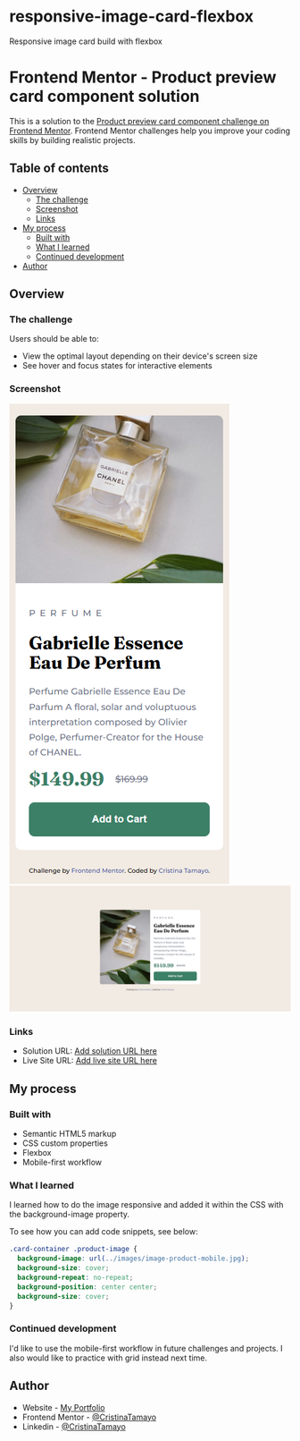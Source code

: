 # responsive-image-card-flexbox
Responsive image card build with flexbox

# Frontend Mentor - Product preview card component solution

This is a solution to the [Product preview card component challenge on Frontend Mentor](https://www.frontendmentor.io/challenges/product-preview-card-component-GO7UmttRfa). Frontend Mentor challenges help you improve your coding skills by building realistic projects.

## Table of contents

- [Overview](#overview)
  - [The challenge](#the-challenge)
  - [Screenshot](#screenshot)
  - [Links](#links)
- [My process](#my-process)
  - [Built with](#built-with)
  - [What I learned](#what-i-learned)
  - [Continued development](#continued-development)
- [Author](#author)

## Overview

### The challenge

Users should be able to:

- View the optimal layout depending on their device's screen size
- See hover and focus states for interactive elements

### Screenshot

![](/responsive-card-mobile.png)
![](/responsive-card-desktop.png)

### Links

- Solution URL: [Add solution URL here](https://your-solution-url.com)
- Live Site URL: [Add live site URL here](https://your-live-site-url.com)

## My process

### Built with

- Semantic HTML5 markup
- CSS custom properties
- Flexbox
- Mobile-first workflow

### What I learned

I learned how to do the image responsive and added it within the CSS with the background-image property.

To see how you can add code snippets, see below:

```css
.card-container .product-image {
  background-image: url(../images/image-product-mobile.jpg);
  background-size: cover;
  background-repeat: no-repeat;
  background-position: center center;
  background-size: cover;
}
```

### Continued development

I'd like to use the mobile-first workflow in future challenges and projects. I also would like to practice with grid instead next time.

## Author

- Website - [My Portfolio](https://cristinatamayo.github.io/portfolio/)
- Frontend Mentor - [@CristinaTamayo](https://www.frontendmentor.io/profile/CristinaTamayo)
- Linkedin - [@CristinaTamayo](https://www.linkedin.com/in/cristina-tamayo-a45000116/)

